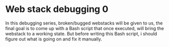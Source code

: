 # Web stack debugging 0

In this debugging series, broken/bugged webstacks will be given to us, the final goal is to come up with a Bash script that once executed, will bring the webstack to a working state. But before writing this Bash script, i should figure out what is going on and fix it manually.
